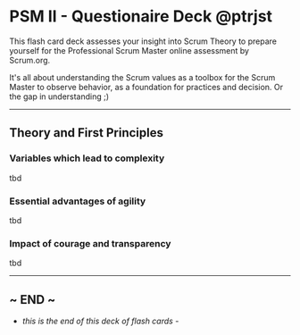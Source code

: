 PSM II - Questionaire Deck @ptrjst
=====================
This flash card deck assesses your insight into Scrum Theory to prepare yourself for the Professional Scrum Master online assessment by Scrum.org.

It's all about understanding the Scrum values as a toolbox for the Scrum Master to observe behavior, as a foundation for practices and decision. Or the gap in understanding ;)

----

## Theory and First Principles

### Variables which lead to complexity
tbd

### Essential advantages of agility
tbd

### Impact of courage and transparency
tbd

----

## ~ END ~
- *this is the end of this deck of flash cards* -
